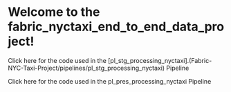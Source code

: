 # Welcome to the fabric_nyctaxi_end_to_end_data_project!
Click here for the code used in the [pl_stg_processing_nyctaxi].(Fabric-NYC-Taxi-Project/pipelines/pl_stg_processing_nyctaxi) Pipeline

Click here for the code used in the pl_pres_processing_nyctaxi Pipeline
